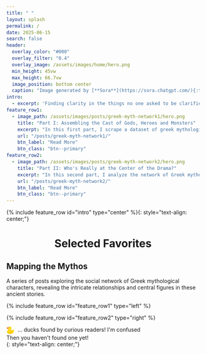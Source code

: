 ```yaml
---
title: " "
layout: splash
permalink: /
date: 2025-06-15
search: false
header:
  overlay_color: "#000"
  overlay_filter: "0.4"
  overlay_image: /assets/images/home/hero.png
  min_height: 45vw
  max_height: 66.7vw
  image_position: bottom center
  caption: "Image generated by [**Sora**](https://sora.chatgpt.com/){:target='_blank' rel='noopener noreferrer'} then manually edited in [**Photopea**](https://www.photopea.com/){:target='_blank' rel='noopener noreferrer'}."
intro: 
  - excerpt: 'Finding clarity in the things no one asked to be clarified.'
feature_row1:
  - image_path: /assets/images/posts/greek-myth-network1/hero.png
    title: "Part I: Assembling the Cast of Gods, Heroes and Monsters"
    excerpt: "In this first part, I scrape a dataset of greek mythological texts and characters and cleaned the data for information extraction. Using the scraped data I was able to extract connections between characters. This structured dataset sets the stage for uncovering patterns of influence and centrality in the mythological universe."
    url: "/posts/greek-myth-network1/"
    btn_label: "Read More"
    btn_class: "btn--primary"
feature_row2:
  - image_path: /assets/images/posts/greek-myth-network2/hero.png
    title: "Part II: Who's Really at the Center of the Drama?"
    excerpt: "In this second part, I analyze the network of Greek mythological characters, revealing who is most central, how communities form, and how character roles shift between Greek and Roman texts."
    url: "/posts/greek-myth-network2/"
    btn_label: "Read More"
    btn_class: "btn--primary"
---
```


{% include feature_row id="intro" type="center" %}{: style="text-align: center;"}

<div style="text-align: center;">
  <h1>Selected Favorites</h1>
</div>

## Mapping the Mythos

A series of posts exploring the social network of Greek mythological characters, revealing the intricate relationships and central figures in these ancient stories.

{% include feature_row id="feature_row1" type="left" %}

{% include feature_row id="feature_row2" type="right" %}

<div id="homepage-duck-counter" class="duck-highlight">
  <img src="/assets/images/misc/rubber_duck.svg" alt="Rubber Duck" style="height: 1.5em; vertical-align: middle; margin-right: 0.4em;">
  <span id="duck-count">...</span> ducks found by curious readers! <a class="btn btn--small btn--primary" id="confusedBtn">I'm confused</a><div id="confusedTooltip" class="custom-tooltip">Then you haven't found one yet!</div>
</div>{: style="text-align: center;"}


<script>
  document.addEventListener("DOMContentLoaded", function () {
    const btn = document.getElementById("confusedBtn");
    const tooltip = document.getElementById("confusedTooltip");

    btn.addEventListener("click", function (e) {
        e.preventDefault();

        const rect = btn.getBoundingClientRect();
        tooltip.style.left = `${rect.left + window.scrollX - 120}px`;
        tooltip.style.top = `${rect.top + window.scrollY + 40}px`;
        tooltip.style.display = "block";

        setTimeout(() => {
            tooltip.style.display = "none";
        }, 3000);
    });
  });
</script>

